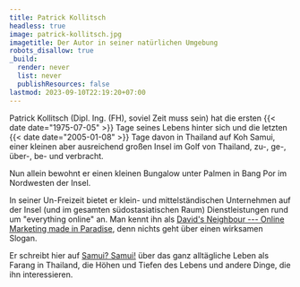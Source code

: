 ```yaml
---
title: Patrick Kollitsch
headless: true
image: patrick-kollitsch.jpg
imagetitle: Der Autor in seiner natürlichen Umgebung
robots_disallow: true
_build:
  render: never
  list: never
  publishResources: false
lastmod: 2023-09-10T22:19:20+07:00
---
```


Patrick Kollitsch (Dipl. Ing. (FH), soviel Zeit muss sein) hat die ersten {{< date date="1975-07-05" >}} Tage seines Lebens hinter sich und die letzten {{< date date="2005-01-08" >}} Tage davon in Thailand auf Koh Samui, einer kleinen aber ausreichend großen Insel im Golf von Thailand, zu-, ge-, über-, be- und verbracht.

Nun allein bewohnt er einen kleinen Bungalow unter Palmen in Bang Por im Nordwesten der Insel.

In seiner Un-Freizeit bietet er klein- und mittelständischen Unternehmen auf der Insel (und im gesamten südostasiatischen Raum) Dienstleistungen rund um "everything online" an. Man kennt ihn als [David's Neighbour --- Online Marketing made in Paradise](https://davids-neighbour.com/), denn nichts geht über einen wirksamen Slogan.

Er schreibt hier auf [Samui? Samui!](https://samui-samui.de/) über das ganz alltägliche Leben als Farang in Thailand, die Höhen und Tiefen des Lebens und andere Dinge, die ihn interessieren.
